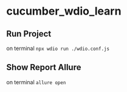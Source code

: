 # cucumber_wdio_learn

## Run Project
on terminal
`npx wdio run ./wdio.conf.js`

## Show Report Allure
on terminal
`allure open`